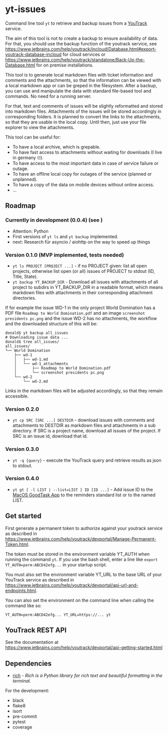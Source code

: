 # yt-issues
Command line tool `yt` to retrieve and backup issues from a
[YouTrack](https://www.jetbrains.com/youtrack/) service.

The aim of this tool is not to create a backup to ensure availability of data.
For that, you should use the backup function of the youtrack service, see https://www.jetbrains.com/help/youtrack/incloud/Database.html#export-youtrack-database-incloud for cloud services or https://www.jetbrains.com/help/youtrack/standalone/Back-Up-the-Database.html for on premise installations.

This tool is to generate local markdown files with ticket information and comments and the attachments, so that the information can be viewed with a local markdown app or can be greped in the filesystem.
After a backup, you can use and manipulate the data with standard file-based tool and commands.
No need for a running server.

For that, text and comments of issues will be slightly reformatted and stored into markdown files.
Attachments of the issues will be stored accordingly in corresponding folders.
It is planned to convert the links to the attachments, so that they are usable in the local copy. Until then, just use your file explorer to view the attachments.

This tool can be useful for:
- To have a local archive, which is grepable.
- To have fast access to attachments without waiting for downloads (I live in germany 🙄).
- To have access to the most important data in case of service failure or outage.
- To have an offline local copy for outages of the service (planned or unplanned).
- To have a copy of the data on mobile devices without online access.
- ...

## Roadmap

### Currently in development (0.0.4) (see )

- Attention: Python
- First versions of `yt ls` and `yt backup` implemented.
- next: Research für asyncio / aiohttp on the way to speed up things

### Version 0.1.0 (MVP implemented, tests needed)
- `yt ls PROJECT [PROJECT ...]` - if no PROJECT given: list all open projects, otherwise list open (or all) issues of PROJECT to stdout (ID, Title, State).
- `yt backup YT_BACKUP_DIR` - Download all issues with attachments of all project to subdirs in YT_BACKUP_DIR in a readable format, which means markdown files with attachments in their corresponding attachment directories.

If for example the issue WD-1 in the only project World Domination has a PDF file `Roadmap to World Domination.pdf` and an image `screenshot presidents pc.png` and the issue WD-2 has no attachments, the workflow and the downloaded structure of this will be:

```shell
donald$ yt backup all_issues
# Downloading issue data ...
donald$ tree all_issues/
all_issues/
└── World Domination
    ├── wd-1
    │   ├── wd-1.md
    │   └── wd-1_attachments
    │       ├── Roadmap to World Domination.pdf
    │       └── screenshot presidents pc.png
    └── wd-2
        └── wd-2.md
```
Links in the markdown files will be adjusted accordingly, so that they remain accessible.

### Version 0.2.0

- `yt cp SRC [SRC ...] DESTDIR` - download issues with comments and attachments to DESTDIR as markdown files and attachments in a sub directory. If SRC is a project name, download all issues of the project. If SRC is an issue id, download that id.

### Version 0.3.0
- `yt -q {query}` - execute the YouTrack query and retrieve results as json to stdout.

### Version 0.4.0
- `yt gt [ -l LIST | --list=LIST ] ID [ID ...]` - Add issue ID to the [MacOS GoodTask App](https://goodtaskapp.com) to the reminders standard list or to the named LIST.

## Get started

First generate a permanent token to authorize against your youtrack service as described in https://www.jetbrains.com/help/youtrack/devportal/Manage-Permanent-Token.html.

The token must be stored in the environment variable YT_AUTH when running the command `yt`.
If you use the bash shell, enter a line like `export YT_AUTH=perm:ABCD42efg...` in your startup script.

You must also set the environment variable YT_URL to the base URL of your YouTrack service as described in https://www.jetbrains.com/help/youtrack/devportal/api-url-and-endpoints.html.

You can also set the environment on the command line when calling the command like so:
```shell
YT_AUTH=perm:ABCD42efg... YT_URL=https://... yt
```

## YouTrack REST API

See the documentation at https://www.jetbrains.com/help/youtrack/devportal/api-getting-started.html

## Dependencies
- [rich](https://pypi.org/project/rich/) - *Rich is a Python library for rich text and beautiful formatting in the terminal.*

For the development:

- black
- flake8
- isort
- pre-commit
- pytest
- coverage
